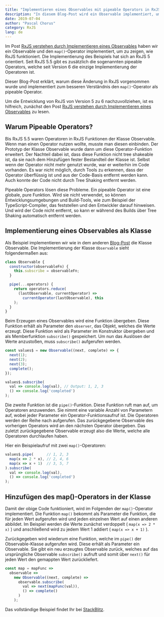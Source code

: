 ```yaml
---
title: "Implementieren eines Observables mit pipeable Operators in RxJS"
description: "In diesem Blog-Post wird ein Observable implementiert, um die Funktionsweise von RxJS' pipeable Operators zu erklären."
date: 2019-07-04
author: "Pascal Chorus"
category: RxJS
lang: de
---
```


Im Post [RxJS verstehen durch Implementieren eines Observables](/rx-js-verstehen-durch-implementieren-eines-observables)
haben wir ein Observable und den `map()`-Operator implementiert, um zu zeigen,
wie RxJS funktioniert.
Die Implementierung des Beispiels hat sich an RxJS 5 orientiert.
Seit RxJS 5.5 gibt es zusätzlich die sogenannten pipeable Operators, welche
seit Version 6 die einzige Implementierung der Operatoren ist.

Dieser Blog-Post erklärt, warum diese Änderung in RxJS vorgenommen wurde und
implementiert zum besseren Verständnis den `map()`-Operator als pipeable Operator.

Um die Entwicklung von RxJS von Version 5 zu 6 nachzuvollziehen, ist es hilfreich,
zunächst den Post [RxJS verstehen durch Implementieren eines Observables](/rx-js-verstehen-durch-implementieren-eines-observables) zu lesen.


## Warum Pipeable Operators?

Bis RxJS 5.5 waren Operatoren in RxJS Funktionen der Klasse Observable.
Wenn man einen Operator nutzen wollte, musste man diesen einbinden.
Der Prototyp der Klasse Observable wurde dann um diese Operator-Funktion erweitert.
Der Nachteil dabei ist, dass diese Funktion nicht tree shakeable ist,
da sie nach dem Hinzufügen fester Bestandteil der Klasse ist.
Selbst wenn der Operator nicht mehr genutzt wurde, war er weiterhin im Code
vorhanden. Es war nicht möglich, durch Tools zu erkennen, dass der Operator
überflüssig ist und aus der Code-Basis entfernt werden kann.
Auch konnte der Code nicht durch Tree Shaking entfernt werden. 

Pipeable Operators lösen diese Probleme. Ein pipeable Operator ist eine globale,
pure Funktion. Wird sie nicht verwendet, so können Entwicklungsumgebungen und
Build-Tools, wie zum Beispiel der TypeScript-Compiler, das feststellen und den Entwickler darauf hinweisen.
Und wird der Code nicht entfernt, so kann er während des Builds über Tree Shaking automatisch
entfernt werden.


## Implementierung eines Observables als Klasse

Als Beispiel implementieren wir wie in dem anderen [Blog-Post](/rx-js-verstehen-durch-implementieren-eines-observables)
die Klasse Observable.
Die Implementierung der Klasse `Observable` sieht folgendermaßen aus:

```javascript
class Observable {
  constructor(observableFn) {
    this.subscribe = observableFn;
  }

  pipe(...operators) {
    return operators.reduce(
      (lastObservable, currentOperator) =>
        currentOperator(lastObservable), this
    );
  }
}
```

Beim Erzeugen eines Observables wird eine Funktion übergeben.
Diese Funktion erhält als Parameter den `observer`, das Objekt, welches die Werte erzeugt.
Diese Funktion wird als Parameter im Konstruktor übergeben und als Memberfunktion `subscribe()` gespeichert.
Um nun das Auslösen der Werte anzustoßen, muss `subscribe()` aufgerufen werden.

```javascript
const values$ = new Observable((next, complete) => {
  next(1);
  next(2);
  next(3);
  complete();
});

values$.subscribe(
  val => console.log(val), // Output: 1, 2, 3
  () => console.log('completed')
);
```

Die zweite Funktion ist die `pipe()`-Funktion.
Diese Funktion ruft man auf, um Operatoren anzuwenden.
Sie nimmt eine variable Anzahl von Parametern auf, wobei jeder Parameter ein
Operator-Funktionsaufruf ist. Die Operatoren werden der Reihe nach aufgerufen.
Das zurückgegebene Observable des vorherigen Operators wird an den nächsten Operator
übergeben. Das zuletzt zurückgegebene Observable erzeugt also die Werte, welche
alle Operatoren durchlaufen haben.

Hier ein Beispielaufruf mit zwei `map()`-Operatoren:

```javascript
values$.pipe(      // 1, 2, 3
  map(x => 2 * x), // 2, 4, 6
  map(x => x + 1)  // 3, 5, 7
).subscribe(
  val => console.log(val),
  () => console.log('completed')
);
```


## Hinzufügen des map()-Operators in der Klasse

Damit der obige Code funktioniert, wird im Folgenden der `map()`-Operator implementiert.
Die Funktion `map()` bekommt als Parameter die Funktion, die für jeden Wert aufgerufen wird
und jeden einzelnen Wert auf einen anderen abbildet. Im Beispiel werden die Werte zunächst
verdoppelt ( `map(x => 2 * x)` ) und anschließend wird zu jedem Wert 1 addiert ( `map(x => x + 1)` ).

Zurückgegeben wird wiederum eine Funktion, welche im `pipe()` der Observable-Klasse aufgerufen wird.
Diese erhält als Parameter ein Observable. Sie gibt ein neu erzeugtes Observable zurück,
welches auf das ursprüngliche Observable `subscribe()` aufruft und somit über `next()`
für jeden Wert den gemappten Wert zurückliefert.

```javascript
const map = mapFunc =>
  observable =>
    new Observable((next, complete) =>
      observable.subscribe(
        val => next(mapFunc(val)),
        () => complete()
      )
    );
```

Das vollständige Beispiel findet Ihr bei [StackBlitz](https://stackblitz.com/edit/rxjs-implementation).

